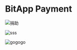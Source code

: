 # BitApp Payment


![捐助](https://badgen.net/github/label-issues/nodejs/node/)


![sss](https://www.coinex.com/_nuxt/img/coin-ex-logo.c2d86a1.svg)


![gogogo](https://payment.bitapp.net/?symbol=bch&amount=1&text=捐赠1BCH&style=github)